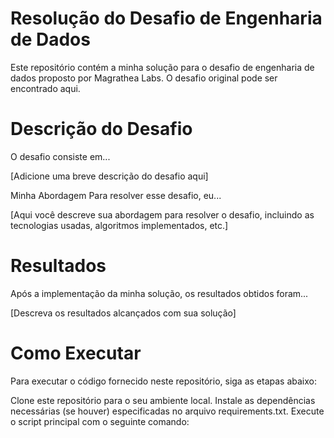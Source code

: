 # Resolução do Desafio de Engenharia de Dados
Este repositório contém a minha solução para o desafio de engenharia de dados proposto por Magrathea Labs. O desafio original pode ser encontrado aqui.

# Descrição do Desafio
O desafio consiste em...

[Adicione uma breve descrição do desafio aqui]

Minha Abordagem
Para resolver esse desafio, eu...

[Aqui você descreve sua abordagem para resolver o desafio, incluindo as tecnologias usadas, algoritmos implementados, etc.]

# Resultados
Após a implementação da minha solução, os resultados obtidos foram...

[Descreva os resultados alcançados com sua solução]

# Como Executar
Para executar o código fornecido neste repositório, siga as etapas abaixo:

Clone este repositório para o seu ambiente local.
Instale as dependências necessárias (se houver) especificadas no arquivo requirements.txt.
Execute o script principal com o seguinte comando:
